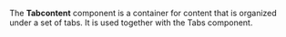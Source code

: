 The **Tabcontent** component is a container for content that is organized under a set of tabs. It is used together with the Tabs component.
